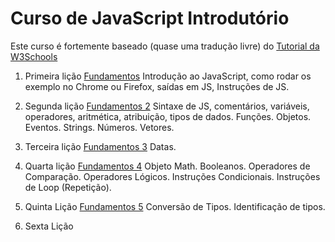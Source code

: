 # Curso de JavaScript Introdutório

Este curso é fortemente baseado (quase uma tradução livre) do [Tutorial da W3Schools](https://www.w3schools.com/js/)

  1. Primeira lição [Fundamentos](fundamento_js.md)
  Introdução ao JavaScript, como rodar os exemplo no Chrome ou Firefox,
  saídas em JS, Instruções de JS.

  2. Segunda lição [Fundamentos 2](fundamentos2_js.md)
  Sintaxe de JS, comentários, variáveis, operadores, aritmética, atribuição,
  tipos de dados. Funções. Objetos. Eventos. Strings. Números. Vetores.

  3. Terceira lição [Fundamentos 3](fundamentos3_js.md)
   Datas.

  4. Quarta lição [Fundamentos 4](fundamentos4_js.md)
  Objeto Math. Booleanos. Operadores de Comparação. Operadores Lógicos.
  Instruções Condicionais. Instruções de Loop (Repetição).

  5. Quinta Lição [Fundamentos 5](fundamentos5_js.md)
  Conversão de Tipos. Identificação de tipos. 

  6. Sexta Lição
